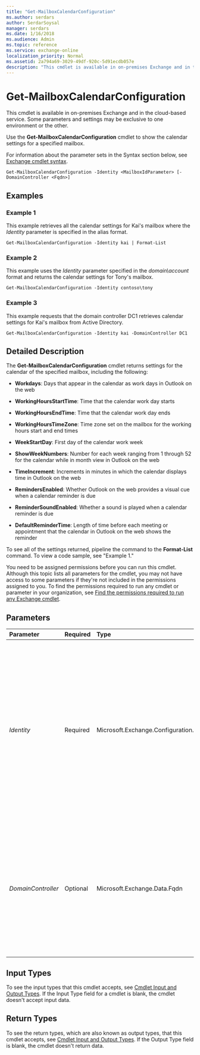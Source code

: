 ```yaml
---
title: "Get-MailboxCalendarConfiguration"
ms.author: serdars
author: SerdarSoysal
manager: serdars
ms.date: 1/16/2018
ms.audience: Admin
ms.topic: reference
ms.service: exchange-online
localization_priority: Normal
ms.assetid: 2a794a69-3029-49df-920c-5d91ecdb057e
description: "This cmdlet is available in on-premises Exchange and in the cloud-based service. Some parameters and settings may be exclusive to one environment or the other."
---
```


# Get-MailboxCalendarConfiguration

This cmdlet is available in on-premises Exchange and in the cloud-based service. Some parameters and settings may be exclusive to one environment or the other. 
  
Use the **Get-MailboxCalendarConfiguration** cmdlet to show the calendar settings for a specified mailbox.
  
For information about the parameter sets in the Syntax section below, see [Exchange cmdlet syntax](https://technet.microsoft.com/library/bb123552.aspx). 
  
```
Get-MailboxCalendarConfiguration -Identity <MailboxIdParameter> [-DomainController <Fqdn>]

```

## Examples
<a name="Examples"> </a>

### Example 1

This example retrieves all the calendar settings for Kai's mailbox where the  _Identity_ parameter is specified in the alias format.
  
```
Get-MailboxCalendarConfiguration -Identity kai | Format-List
```

### Example 2

This example uses the  _Identity_ parameter specified in the _domain\account_ format and returns the calendar settings for Tony's mailbox.
  
```
Get-MailboxCalendarConfiguration -Identity contoso\tony
```

### Example 3

This example requests that the domain controller DC1 retrieves calendar settings for Kai's mailbox from Active Directory.
  
```
Get-MailboxCalendarConfiguration -Identity kai -DomainController DC1
```

## Detailed Description
<a name="DetailedDescription"> </a>

The **Get-MailboxCalendarConfiguration** cmdlet returns settings for the calendar of the specified mailbox, including the following:
  
- **Workdays**: Days that appear in the calendar as work days in Outlook on the web
    
- **WorkingHoursStartTime**: Time that the calendar work day starts
    
- **WorkingHoursEndTime**: Time that the calendar work day ends
    
- **WorkingHoursTimeZone**: Time zone set on the mailbox for the working hours start and end times
    
- **WeekStartDay**: First day of the calendar work week
    
- **ShowWeekNumbers**: Number for each week ranging from 1 through 52 for the calendar while in month view in Outlook on the web
    
- **TimeIncrement**: Increments in minutes in which the calendar displays time in Outlook on the web
    
- **RemindersEnabled**: Whether Outlook on the web provides a visual cue when a calendar reminder is due
    
- **ReminderSoundEnabled**: Whether a sound is played when a calendar reminder is due
    
- **DefaultReminderTime**: Length of time before each meeting or appointment that the calendar in Outlook on the web shows the reminder
    
To see all of the settings returned, pipeline the command to the **Format-List** command. To view a code sample, see "Example 1."
  
You need to be assigned permissions before you can run this cmdlet. Although this topic lists all parameters for the cmdlet, you may not have access to some parameters if they're not included in the permissions assigned to you. To find the permissions required to run any cmdlet or parameter in your organization, see [Find the permissions required to run any Exchange cmdlet](https://technet.microsoft.com/library/mt432940.aspx).
  
## Parameters
<a name="DetailedDescription"> </a>

|**Parameter**|**Required**|**Type**|**Description**|
|:-----|:-----|:-----|:-----|
| _Identity_ <br/> |Required  <br/> |Microsoft.Exchange.Configuration.Tasks.MailboxIdParameter  <br/> | The _Identity_ parameter specifies the mailbox that you want to view. You can use any value that uniquely identifies the mailbox. <br/>  For example: <br/>  Name <br/>  Display name <br/>  Alias <br/>  Distinguished name (DN) <br/>  Canonical DN <br/>  _\<domain name\>_\ _\<account name\>_ <br/>  Email address <br/>  GUID <br/> **LegacyExchangeDN** <br/> **SamAccountName** <br/>  User ID or user principal name (UPN) <br/> |
| _DomainController_ <br/> |Optional  <br/> |Microsoft.Exchange.Data.Fqdn  <br/> |This parameter is available only in on-premises Exchange.  <br/> The  _DomainController_ parameter specifies the domain controller that's used by this cmdlet to read data from or write data to Active Directory. You identify the domain controller by its fully qualified domain name (FQDN). For example, `dc01.contoso.com`.  <br/> |
   
## Input Types
<a name="InputTypes"> </a>

To see the input types that this cmdlet accepts, see [Cmdlet Input and Output Types](http://go.microsoft.com/fwlink/p/?linkId=616387). If the Input Type field for a cmdlet is blank, the cmdlet doesn't accept input data. 
  
## Return Types
<a name="ReturnTypes"> </a>

To see the return types, which are also known as output types, that this cmdlet accepts, see [Cmdlet Input and Output Types](http://go.microsoft.com/fwlink/p/?linkId=616387). If the Output Type field is blank, the cmdlet doesn't return data. 
  

